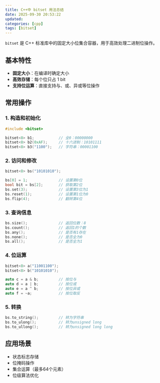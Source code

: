 ```yaml
---
title: C++中 bitset 用法总结
date: 2025-09-30 20:53:22
updated:
categories: [cpp]
tags: [bitset]
---
```


`bitset` 是 C++ 标准库中的固定大小位集合容器，用于高效处理二进制位操作。
<!-- more -->
## 基本特性
- **固定大小**：在编译时确定大小
- **高效存储**：每个位只占 1 bit
- **支持位运算**：直接支持与、或、异或等位操作

## 常用操作

### 1. 构造和初始化
```cpp
#include <bitset>

bitset<8> b1;           // 全0：00000000
bitset<8> b2(0xAF);     // 十六进制：10101111
bitset<8> b3("1100");   // 字符串：00001100
```

### 2. 访问和修改
```cpp
bitset<8> bs("10101010");

bs[0] = 1;              // 设置第0位
bool bit = bs[2];       // 获取第2位
bs.set(3);              // 设置第3位为1
bs.reset(1);            // 设置第1位为0
bs.flip(4);             // 翻转第4位
```

### 3. 查询信息
```cpp
bs.size();              // 返回位数：8
bs.count();             // 返回1的个数
bs.any();               // 是否有1存在
bs.none();              // 是否全为0
bs.all();               // 是否全为1
```

### 4. 位运算
```cpp
bitset<8> a("11001100");
bitset<8> b("10101010");

auto c = a & b;         // 按位与
auto d = a | b;         // 按位或  
auto e = a ^ b;         // 按位异或
auto f = ~a;            // 按位取反
```

### 5. 转换
```cpp
bs.to_string();         // 转为字符串
bs.to_ulong();          // 转为unsigned long
bs.to_ullong();         // 转为unsigned long long
```

## 应用场景
- 状态标志存储
- 位掩码操作
- 集合运算（最多64个元素）
- 位级算法优化
